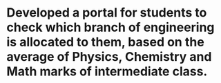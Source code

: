 # Developed a portal for students to check which branch of engineering is allocated to them, based on the average of Physics, Chemistry and Math marks of intermediate class.
